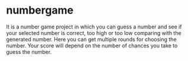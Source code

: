 # numbergame
It is a number game project in which you can guess a number and see if your selected number is correct, too high or too low comparing with the generated number. Here you can get multiple rounds for choosing the number. Your score will depend on the number of chances you take to guess the number.
